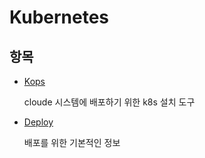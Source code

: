 # Kubernetes

## 항목
* [Kops](https://github.com/findcoo/ops/blob/master/k8s/KOPS.md)

  cloude 시스템에 배포하기 위한 k8s 설치 도구
* [Deploy](https://github.com/findcoo/ops/blob/master/k8s/DEPLOY.md)
  
  배포를 위한 기본적인 정보
